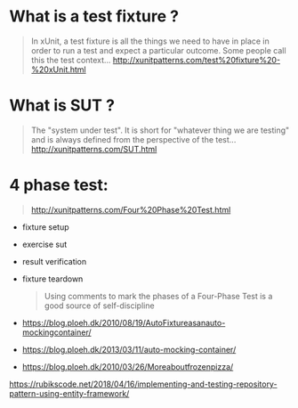# What is a test fixture ?

> In xUnit, a test fixture is all the things we need to have in place in order to run a test and expect a particular outcome. Some people call this the test context...
> http://xunitpatterns.com/test%20fixture%20-%20xUnit.html

# What is SUT ?

> The "system under test". It is short for "whatever thing we are testing" and is always defined from the perspective of the test...
> http://xunitpatterns.com/SUT.html

# 4 phase test:

> http://xunitpatterns.com/Four%20Phase%20Test.html

- fixture setup
- exercise sut
- result verification
- fixture teardown

  > Using comments to mark the phases of a Four-Phase Test is a good source of self-discipline

- https://blog.ploeh.dk/2010/08/19/AutoFixtureasanauto-mockingcontainer/
- https://blog.ploeh.dk/2013/03/11/auto-mocking-container/
- https://blog.ploeh.dk/2010/03/26/Moreaboutfrozenpizza/

https://rubikscode.net/2018/04/16/implementing-and-testing-repository-pattern-using-entity-framework/
